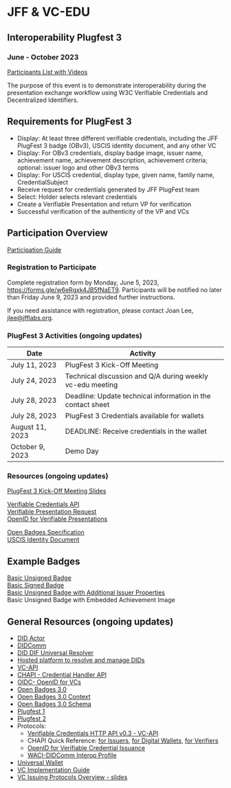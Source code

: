 # JFF & VC-EDU
## Interoperability Plugfest 3

### June - October 2023

[Participants List with Videos](participants.html)

The purpose of this event is to demonstrate interoperability during the presentation exchange workflow using W3C Verifiable Credentials and Decentralized Identifiers.

## Requirements for PlugFest 3
* Display: At least three different verifiable credentials, including the JFF PlugFest 3 badge (OBv3), USCIS identity document, and any other VC
* Display: For OBv3 credentials, display badge image, issuer name, achievement name, achievement description, achievement criteria; optional: issuer logo and other OBv3 terms
* Display: For USCIS credential, display type, given name, family name, CredentialSubject
* Receive request for credentials generated by JFF PlugFest team
* Select: Holder selects relevant credentials
* Create a Verifiable Presentation and return VP for verification
* Successful verification of the authenticity of the VP and VCs

## Participation Overview

[Participation Guide](https://docs.google.com/document/d/1aZPH_G1lByyentFa6gzZL4mOAptahipExGUxq0_q0Vg/edit)

### Registration to Participate

Complete registration form by Monday, June 5, 2023, <https://forms.gle/w6eRgxk4JB5fNaET9>.
Participants will be notified no later than Friday June 9, 2023 and provided further instructions.

If you need assistance with registration, please contact Joan Lee, <jlee@jfflabs.org>.

### PlugFest 3 Activities (ongoing updates)

| Date           | Activity |
|----------------|----------|
|  July 11, 2023 |PlugFest 3 Kick-Off Meeting
|  July 24, 2023 |Technical discussion and Q/A during weekly vc-edu meeting
|  July 28, 2023 |Deadline: Update technical information in the contact sheet
|  July 28, 2023 |PlugFest 3 Credentials available for wallets
|August 11, 2023 |DEADLINE: Receive credentials in the wallet
|October 9, 2023 |Demo Day

### Resources (ongoing updates)

[PlugFest 3 Kick-Off Meeting Slides](https://docs.google.com/presentation/d/1rFACcC_rp2r2c1d3STc1TLX_wsp4r4k1a0oe79eZKcc/edit?usp=sharing)

[Verifiable Credentials API](https://w3c-ccg.github.io/vc-api/)  
[Verifiable Presentation Request](https://w3c-ccg.github.io/vp-request-spec/)  
[OpenID for Verifiable Presentations](https://openid.net/specs/openid-4-verifiable-presentations-1_0.html)

[Open Badges Specification](https://1edtech.github.io/openbadges-specification/ob_v3p0.html)  
[USCIS Identity Document](https://w3c-ccg.github.io/citizenship-vocab/)

## Example Badges

[Basic Unsigned Badge](unsigned-badge-example-p3.json)  
[Basic Signed Badge](signed_badge_example-p3.json)  
[Basic Unsigned Badge with Additional Issuer Properties](unsigned-badge-example-p3-issuer-logo-url.json)  
Basic Unsigned Badge with Embedded Achievement Image  

## General Resources (ongoing updates)

* [DID Actor](https://api.did.actor/)
* [DIDComm](https://didcomm.org/)
* [DID DIF Universal Resolver](https://dev.uniresolver.io/)
* [Hosted platform to resolve and manage DIDs](https://godiddy.com/)
* [VC-API](https://github.com/w3c-ccg/vc-api/)
* [CHAPI - Credential Handler API](https://chapi.io)
* [OIDC- OpenID for VCs](https://openid.net/wordpress-content/uploads/2022/05/OIDF-Whitepaper_OpenID-for-Verifiable-Credentials_FINAL_2022-05-12.pdf)
* [Open Badges 3.0](https://imsglobal.github.io/openbadges-specification/ob_v3p0.html)
* [Open Badges 3.0 Context](https://purl.imsglobal.org/spec/ob/v3p0/context.json)
* [Open Badges 3.0 Schema](https://purl.imsglobal.org/spec/ob/v3p0/schema/json/ob_v3p0_achievementcredential_schema.json)
* [Plugfest 1](https://w3c-ccg.github.io/vc-ed/plugfest-1-2022/)
* [Plugfest 2](https://w3c-ccg.github.io/vc-ed/plugfest-2-2022/)
* Protocols:
  * [Verifiable Credentials HTTP API v0.3 - VC-API](https://w3c-ccg.github.io/vc-api/)
  * CHAPI Quick Reference: [for Issuers](https://chapi.io/developers/issuers), [for Digital Wallets](https://chapi.io/developers/wallets), [for Verifiers](https://chapi.io/developers/verifiers)
  * [OpenID for Verifiable Credential Issuance](https://openid.net/specs/openid-4-verifiable-credential-issuance-1_0.html)
  * [WACI-DIDComm Interop Profile](https://identity.foundation/waci-didcomm/)
* [Universal Wallet](https://w3c-ccg.github.io/universal-wallet-interop-spec/)
* [VC Implementation Guide](https://www.w3.org/TR/vc-imp-guide/)
* [VC Issuing Protocols Overview - slides](https://docs.google.com/presentation/d/12K8EIzFjzsC2i1WwfzggsXISGXZ64f1xwHJ5qO5rylc/edit#slide=id.p)
